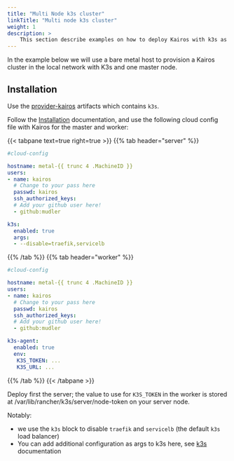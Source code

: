 ```yaml
---
title: "Multi Node k3s cluster"
linkTitle: "Multi node k3s cluster"
weight: 1
description: > 
    This section describe examples on how to deploy Kairos with k3s as a multi-node cluster
---
```


In the example below we will use a bare metal host to provision a Kairos cluster in the local network with K3s and one master node.

## Installation

Use the [provider-kairos](https://github.com/kairos-io/provider-kairos) artifacts which contains `k3s`.

Follow the [Installation](/docs/installation) documentation, and use the following cloud config file with Kairos for the master and worker:

{{< tabpane text=true right=true  >}}
{{% tab header="server" %}}
```yaml
#cloud-config

hostname: metal-{{ trunc 4 .MachineID }}
users:
- name: kairos
  # Change to your pass here
  passwd: kairos
  ssh_authorized_keys:
  # Add your github user here!
  - github:mudler

k3s:
  enabled: true
  args:
  - --disable=traefik,servicelb
```
{{% /tab %}}
{{% tab header="worker" %}}
```yaml
#cloud-config

hostname: metal-{{ trunc 4 .MachineID }}
users:
- name: kairos
  # Change to your pass here
  passwd: kairos
  ssh_authorized_keys:
  # Add your github user here!
  - github:mudler

k3s-agent:
  enabled: true
  env:
   K3S_TOKEN: ...
   K3S_URL: ...
```
{{% /tab %}}
{{< /tabpane >}}

Deploy first the server; the value to use for `K3S_TOKEN` in the worker is stored at /var/lib/rancher/k3s/server/node-token on your server node.

Notably:

- we use the `k3s` block to disable `traefik` and `servicelb` (the default `k3s` load balancer)
- You can add additional configuration as args to k3s here, see [k3s](https://docs.k3s.io/reference/server-config#listeners) documentation
